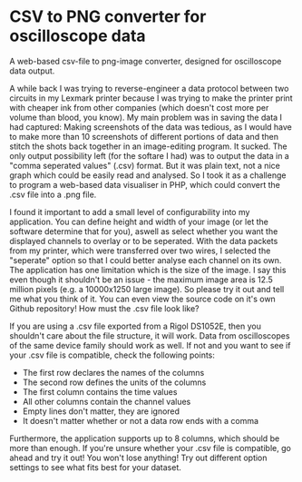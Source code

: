 # CSV to PNG converter for oscilloscope data
A web-based csv-file to png-image converter, designed for oscilloscope data output.


A while back I was trying to reverse-engineer a data protocol between two circuits in my Lexmark printer because I was trying to make the printer print with cheaper ink from other companies (which doesn't cost more per volume than blood, you know).
My main problem was in saving the data I had captured: Making screenshots of the data was tedious, as I would have to make more than 10 screenshots of different portions of data and then stitch the shots back together in an image-editing program. It sucked. The only output possibility left (for the softare I had) was to output the data in a "comma seperated values" (.csv) format. But it was plain text, not a nice graph which could be easily read and analysed.
So I took it as a challenge to program a web-based data visualiser in PHP, which could convert the .csv file into a .png file.


I found it important to add a small level of configurability into my application. You can define height and width of your image (or let the software determine that for you), aswell as select whether you want the displayed channels to overlay or to be seperated. With the data packets from my printer, which were transferred over two wires, I selected the "seperate" option so that I could better analyse each channel on its own.
The application has one limitation which is the size of the image. I say this even though it shouldn't be an issue - the maximum image area is 12.5 million pixels (e.g. a 10000x1250 large image).
So please try it out and tell me what you think of it. You can even view the source code on it's own Github repository!
How must the .csv file look like?

If you are using a .csv file exported from a Rigol DS1052E, then you shouldn't care about the file structure, it will work. Data from oscilloscopes of the same device family should work as well. If not and you want to see if your .csv file is compatible, check the following points:

* The first row declares the names of the columns
* The second row defines the units of the columns
* The first column contains the time values
* All other columns contain the channel values
* Empty lines don't matter, they are ignored
* It doesn't matter whether or not a data row ends with a comma

Furthermore, the application supports up to 8 columns, which should be more than enough. If you're unsure whether your .csv file is compatible, go ahead and try it out! You won't lose anything! Try out different option settings to see what fits best for your dataset. 
